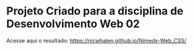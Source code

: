# Projeto Criado para a disciplina de Desenvolvimento Web 02
Acesse aqui o resultado:
https://nicwhalen.github.io/Nimeds-Web_CSS/
